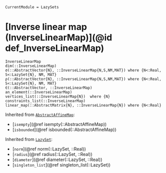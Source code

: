 ```@meta
CurrentModule = LazySets
```

# [Inverse linear map (InverseLinearMap)](@id def_InverseLinearMap)

```@docs
InverseLinearMap
dim(::InverseLinearMap)
σ(::AbstractVector{N}, ::InverseLinearMap{N,S,NM,MAT}) where {N<:Real, S<:LazySet{N}, NM, MAT}
ρ(::AbstractVector{N}, ::InverseLinearMap{N,S,NM,MAT}) where {N<:Real, S<:LazySet{N}, NM, MAT}
∈(::AbstractVector, ::InverseLinearMap)
an_element(::InverseLinearMap)
vertices_list(::InverseLinearMap{N})  where {N}
constraints_list(::InverseLinearMap)
linear_map(::AbstractMatrix{N}, ::InverseLinearMap{N}) where {N<:Real}
```
Inherited from [`AbstractAffineMap`](@ref):
* [`isempty`](@ref isempty(::AbstractAffineMap))
* [`isbounded`](@ref isbounded(::AbstractAffineMap))

Inherited from [`LazySet`](@ref):
* [`norm`](@ref norm(::LazySet, ::Real))
* [`radius`](@ref radius(::LazySet, ::Real))
* [`diameter`](@ref diameter(::LazySet, ::Real))
* [`singleton_list`](@ref singleton_list(::LazySet))
